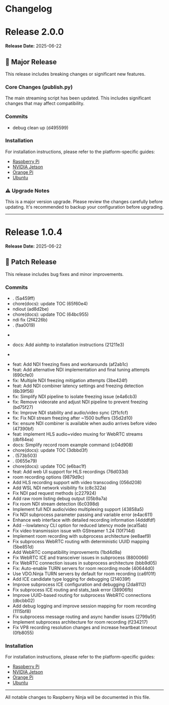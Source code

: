 # Changelog

# Release 2.0.0

**Release Date:** 2025-06-22

## 🚀 Major Release

This release includes breaking changes or significant new features.

### Core Changes (publish.py)

The main streaming script has been updated. This includes significant changes that may affect compatibility.

### Commits

- debug clean up (d495599)

### Installation

For installation instructions, please refer to the platform-specific guides:
- [Raspberry Pi](./raspberry_pi/README.md)
- [NVIDIA Jetson](./nvidia_jetson/README.md)
- [Orange Pi](./orangepi/README.md)
- [Ubuntu](./ubuntu/README.md)

### ⚠️ Upgrade Notes

This is a major version upgrade. Please review the changes carefully before updating.
It's recommended to backup your configuration before upgrading.


---

# Release 1.0.4

**Release Date:** 2025-06-22

## 🐛 Patch Release

This release includes bug fixes and minor improvements.

### Commits

- . (5a459ff)
- chore(docs): update TOC (65f60e4)
- ndiout (ad8d2be)
- chore(docs): update TOC (64bc955)
- ndi fix (2f4226b)
- . (faa0019)
- ``` docs(install): Add aiohttp dependency to Raspberry Pi installation (1a7fdd9)
- docs: Add aiohttp to installation instructions (21211e3)
- ``` docs(wsl): Add aiohttp dependency requirement (02f6d56)
- feat: Add NDI freezing fixes and workarounds (af2ab1c)
- feat: Add alternative NDI implementation and final tuning attempts (690cfe0)
- fix: Multiple NDI freezing mitigation attempts (3be424f)
- feat: Add NDI combiner latency settings and freezing detection (6b39f56)
- fix: Simplify NDI pipeline to isolate freezing issue (e4a6cb3)
- fix: Remove videorate and adjust NDI pipeline to prevent freezing (bd75f27)
- fix: Improve NDI stability and audio/video sync (2f1cfcf)
- fix: Fix NDI stream freezing after ~1500 buffers (35d2d10)
- fix: ensure NDI combiner is available when audio arrives before video (47390bf)
- feat: implement HLS audio+video muxing for WebRTC streams (dbf84ea)
- docs: Simplify record room example command (c04d908)
- chore(docs): update TOC (3dbbd3f)
- . (573b503)
- . (0655e79)
- chore(docs): update TOC (e6bac1f)
- feat: Add web UI support for HLS recordings (76d033d)
- room recording options (9879d9c)
- Add HLS recording support with video transcoding (056d208)
- Add WSL NDI network visibility fix (c8c322a)
- Fix NDI pad request methods (c227924)
- Add raw room listing debug output (05b9a7a)
- Fix room NDI stream detection (6c0398d)
- Implement full NDI audio/video multiplexing support (43858a5)
- Fix NDI subprocess parameter passing and variable error (e4ac611)
- Enhance web interface with detailed recording information (4dddfdf)
- Add --lowlatency CLI option for reduced latency mode (eca15ab)
- Fix video transmission issue with GStreamer 1.24 (10f714d)
- Implement room recording with subprocess architecture (ee8aef9)
- Fix subprocess WebRTC routing with deterministic UUID mapping (5be851d)
- Add WebRTC compatibility improvements (1bd4d9a)
- Fix WebRTC ICE and transceiver issues in subprocess (8800066)
- Fix WebRTC connection issues in subprocess architecture (bbb9d05)
- Fix: Auto-enable TURN servers for room recording mode (40644d0)
- Use VDO.Ninja TURN servers by default for room recording (ca6f01f)
- Add ICE candidate type logging for debugging (214039f)
- Improve subprocess ICE configuration and debugging (2da8112)
- Fix subprocess ICE routing and stats_task error (38906fb)
- Improve UUID-based routing for subprocess WebRTC connections (dbcbb02)
- Add debug logging and improve session mapping for room recording (1115bf8)
- Fix subprocess message routing and async handler issues (2799a5f)
- Implement subprocess architecture for room recording (f234217)
- Fix VP8 recording resolution changes and increase heartbeat timeout (0fb8055)

### Installation

For installation instructions, please refer to the platform-specific guides:
- [Raspberry Pi](./raspberry_pi/README.md)
- [NVIDIA Jetson](./nvidia_jetson/README.md)
- [Orange Pi](./orangepi/README.md)
- [Ubuntu](./ubuntu/README.md)


---

All notable changes to Raspberry Ninja will be documented in this file.

